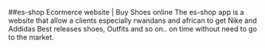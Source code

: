 ##es-shop Ecormerce website | Buy Shoes online
The es-shop app is a website that allow a clients especially rwandans and african to get Nike and Addidas Best releases shoes, Outfits and so on.. on time without need to go to the market.

